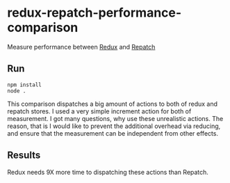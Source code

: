 # redux-repatch-performance-comparison
Measure performance between [Redux](https://www.npmjs.com/package/redux) and [Repatch](https://www.npmjs.com/package/repatch)

## Run

```
npm install
node .
```

This comparison dispatches a big amount of actions to both of redux and repatch stores. I used a very simple increment action for both of measurement. I got many questions, why use these unrealistic actions. The reason, that is I would like to prevent the additional overhead via reducing, and ensure that the measurement can be independent from other effects.

## Results

Redux needs 9X more time to dispatching these actions than Repatch.